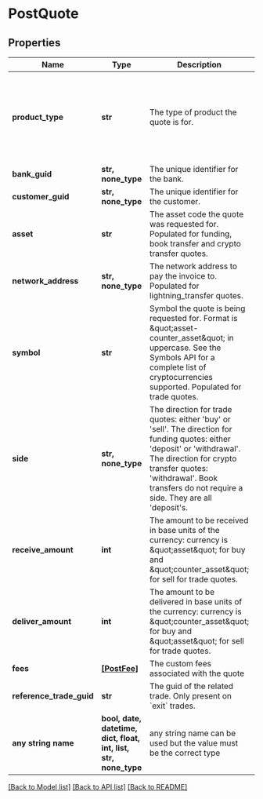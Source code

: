 # PostQuote


## Properties
Name | Type | Description | Notes
------------ | ------------- | ------------- | -------------
**product_type** | **str** | The type of product the quote is for. | [optional]  if omitted the server will use the default value of "trading"
**bank_guid** | **str, none_type** | The unique identifier for the bank. | [optional] 
**customer_guid** | **str, none_type** | The unique identifier for the customer. | [optional] 
**asset** | **str** | The asset code the quote was requested for. Populated for funding, book transfer and crypto transfer quotes. | [optional] 
**network_address** | **str, none_type** | The network address to pay the invoice to. Populated for lightning_transfer quotes. | [optional] 
**symbol** | **str** | Symbol the quote is being requested for. Format is \&quot;asset-counter_asset\&quot; in uppercase. See the Symbols API for a complete list of cryptocurrencies supported. Populated for trade quotes. | [optional] 
**side** | **str, none_type** | The direction for trade quotes: either &#39;buy&#39; or &#39;sell&#39;. The direction for funding quotes: either &#39;deposit&#39; or &#39;withdrawal&#39;. The direction for crypto transfer quotes: &#39;withdrawal&#39;. Book transfers do not require a side. They are all &#39;deposit&#39;s.  | [optional] 
**receive_amount** | **int** | The amount to be received in base units of the currency: currency is \&quot;asset\&quot; for buy and \&quot;counter_asset\&quot; for sell for trade quotes. | [optional] 
**deliver_amount** | **int** | The amount to be delivered in base units of the currency: currency is \&quot;counter_asset\&quot; for buy and \&quot;asset\&quot; for sell for trade quotes. | [optional] 
**fees** | [**[PostFee]**](PostFee.md) | The custom fees associated with the quote | [optional] 
**reference_trade_guid** | **str** | The guid of the related trade. Only present on &#x60;exit&#x60; trades. | [optional] 
**any string name** | **bool, date, datetime, dict, float, int, list, str, none_type** | any string name can be used but the value must be the correct type | [optional]

[[Back to Model list]](../README.md#documentation-for-models) [[Back to API list]](../README.md#documentation-for-api-endpoints) [[Back to README]](../README.md)


